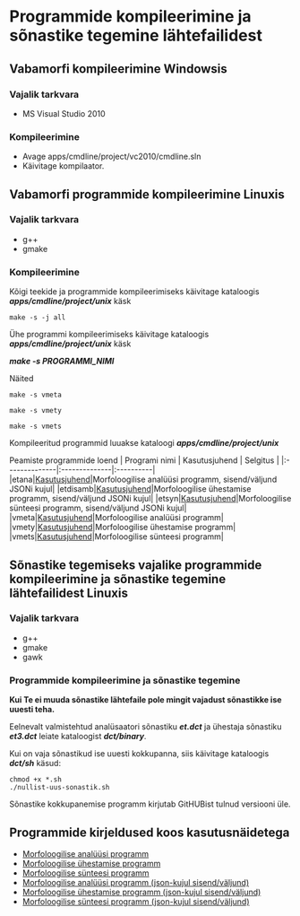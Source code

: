 # Programmide kompileerimine ja sõnastike tegemine lähtefailidest

## Vabamorfi kompileerimine Windowsis

### Vajalik tarkvara

* MS Visual Studio 2010

### Kompileerimine

* Avage apps/cmdline/project/vc2010/cmdline.sln
* Käivitage kompilaator.

## Vabamorfi programmide kompileerimine Linuxis

### Vajalik tarkvara

* g++
* gmake

### Kompileerimine

Kõigi teekide ja programmide kompileerimiseks käivitage kataloogis **_apps/cmdline/project/unix_** käsk

```cmdline
make -s -j all
```

Ühe programmi kompileerimiseks käivitage kataloogis **_apps/cmdline/project/unix_** käsk

**_make -s PROGRAMMI_NIMI_**

Näited

```cmdline
make -s vmeta
```

```cmdline
make -s vmety
```

```cmdline
make -s vmets
```

Kompileeritud programmid luuakse kataloogi **_apps/cmdline/project/unix_**

Peamiste programmide loend
| Programi nimi | Kasutusjuhend | Selgitus |
|:--------------|:--------------|:----------|
|etana|[Kasutusjuhend](https://github.com/Filosoft/vabamorf/blob/master/apps/cmdline/etana/readme.txt)|Morfoloogilise analüüsi programm, sisend/väljund JSONi kujul|
|etdisamb|[Kasutusjuhend](https://github.com/Filosoft/vabamorf/blob/master/apps/cmdline/etdisamb/readme.txt)|Morfoloogilise ühestamise programm, sisend/väljund JSONi kujul|
|etsyn|[Kasutusjuhend](https://github.com/Filosoft/vabamorf/blob/master/apps/cmdline/etsyn/readme.txt)|Morfoloogilise sünteesi programm, sisend/väljund JSONi kujul|
|vmeta|[Kasutusjuhend](https://github.com/Filosoft/vabamorf/blob/master/apps/cmdline/vmeta/LOEMIND.md)|Morfoloogilise analüüsi programm|
|vmety|[Kasutusjuhend](https://github.com/Filosoft/vabamorf/blob/master/apps/cmdline/vmety/LOEMIND.md)|Morfoloogilise ühestamise programm|
|vmets|[Kasutusjuhend](https://github.com/Filosoft/vabamorf/blob/master/apps/cmdline/vmets/LOEMIND.md)|Morfoloogilise sünteesi programm|

## Sõnastike tegemiseks vajalike programmide kompileerimine ja sõnastike tegemine lähtefailidest Linuxis

### Vajalik tarkvara

* g++
* gmake
* gawk

### Programmide kompileerimine ja sõnastike tegemine

**Kui Te ei muuda sõnastike lähtefaile pole mingit vajadust sõnastikke ise uuesti teha.**

Eelnevalt valmistehtud analüsaatori sõnastiku **_et.dct_** ja
ühestaja sõnastiku **_et3.dct_** leiate kataloogist **_dct/binary_**.

Kui on vaja sõnastikud ise uuesti kokkupanna, siis käivitage
kataloogis **_dct/sh_** käsud:

```cmdline
chmod +x *.sh
./nullist-uus-sonastik.sh
```

Sõnastike kokkupanemise programm kirjutab GitHUBist tulnud versiooni üle.

## Programmide kirjeldused koos kasutusnäidetega

* [Morfoloogilise analüüsi programm](https://github.com/Filosoft/vabamorf/blob/master/apps/cmdline/vmeta/LOEMIND.md)
* [Morfoloogilise ühestamise programm](https://github.com/Filosoft/vabamorf/blob/master/apps/cmdline/vmety/LOEMIND.md)
* [Morfoloogilise sünteesi programm](https://github.com/Filosoft/vabamorf/blob/master/apps/cmdline/vmets/LOEMIND.md)
* [Morfoloogilise analüüsi programm (json-kujul sisend/väljund)](https://github.com/Filosoft/vabamorf/tree/master/apps/cmdline/etana/)
* [Morfoloogilise ühestamise programm (json-kujul sisend/väljund)](https://github.com/Filosoft/vabamorf/tree/master/apps/cmdline/etdisamb)
* [Morfoloogilise sünteesi programm (json-kujul sisend/väljund)](https://github.com/Filosoft/vabamorf/blob/master/apps/cmdline/etsyn/)
